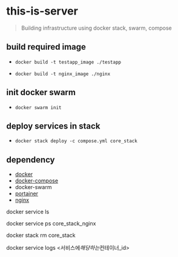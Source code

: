 # this-is-server

> Building infrastructure using docker stack, swarm, compose

## build required image

- `docker build -t testapp_image ./testapp`

- `docker build -t nginx_image ./nginx`

## init docker swarm

- `docker swarm init`

## deploy services in stack

- `docker stack deploy -c compose.yml core_stack`

## dependency

- [docker](https://docs.docker.com/engine/reference/commandline/docker/)
- [docker-compose](https://docs.docker.com/compose/reference/)
- docker-swarm
- [portainer](https://documentation.portainer.io/)
- [nginx](https://docs.nginx.com/nginx/admin-guide/web-server/reverse-proxy/)

docker service ls

docker service ps core_stack_nginx

docker stack rm core_stack

docker service logs <서비스에*해당하는*컨테이너\_id>
